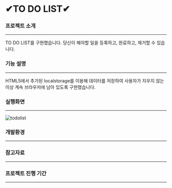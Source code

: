 # ✔TO DO LIST✔


### 프로젝트 소개
------------
TO DO LIST를 구현했습니다. 
당신이 해야할 일을 등록하고, 완료하고, 제거할 수 있습니다.

### 기능 설명
------------
HTML5에서 추가된 localstorage를 이용해 데이터를 저장하여 사용자가 지우지 않는 이상 계속 브라우저에 남아 있도록 구현했습니다.

### 실행화면
------------
![todolist](https://user-images.githubusercontent.com/81849019/113478046-50cad080-94c1-11eb-94f3-b9999a81c344.PNG)

### 개발환경
------------

### 참고자료
------------

### 프로젝트 진행 기간
------------
